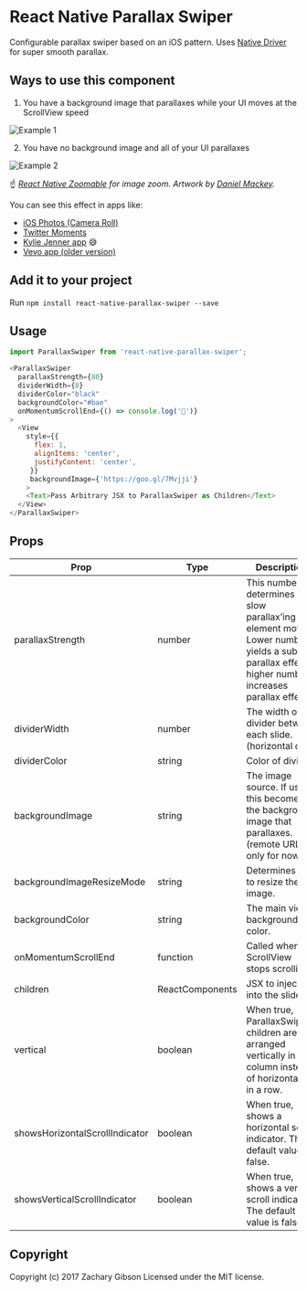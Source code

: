 # React Native Parallax Swiper
Configurable parallax swiper based on an iOS pattern. Uses [Native Driver](http://facebook.github.io/react-native/blog/2017/02/14/using-native-driver-for-animated.html) for super smooth parallax.

## Ways to use this component

1. You have a background image that parallaxes while your UI moves at the ScrollView speed

![Example 1](https://raw.githubusercontent.com/zachgibson/react-native-parallax-swiper/master/example-1.gif)

2. You have no background image and all of your UI parallaxes

![Example 2](https://raw.githubusercontent.com/zachgibson/react-native-parallax-swiper/master/example-2.gif)

☝️ *[React Native Zoomable](https://github.com/LeBlaaanc/react-native-zoomable) for image zoom.*
*Artwork by [Daniel Mackey](https://dribbble.com/danielmackeyart).*

You can see this effect in apps like:
- [iOS Photos (Camera Roll)](https://goo.gl/GY3bFQ)
- [Twitter Moments](https://goo.gl/CvzCQA)
- [Kylie Jenner app](https://goo.gl/yDB69S) 😅
- [Vevo app (older version)](https://goo.gl/FMSSeF)

## Add it to your project
Run ```npm install react-native-parallax-swiper --save```


## Usage
```javascript
import ParallaxSwiper from 'react-native-parallax-swiper';
```

```javascript
<ParallaxSwiper
  parallaxStrength={80}
  dividerWidth={8}
  dividerColor="black"
  backgroundColor="#bae"
  onMomentumScrollEnd={() => console.log('💩')}
>
  <View
    style={{
      flex: 1,
      alignItems: 'center',
      justifyContent: 'center',
     }}
     backgroundImage={'https://goo.gl/7Mvjji'}
    >
    <Text>Pass Arbitrary JSX to ParallaxSwiper as Children</Text>
  </View>
</ParallaxSwiper>
```

## Props
| Prop | Type | Description |
|-----------------|----------|--------------------------------------------------------------|
| parallaxStrength | number | This number determines how slow parallax’ing element moves. Lower number yields a subtler parallax effect, higher number increases parallax effect. |
| dividerWidth | number | The width of the divider between each slide. (horizontal only) |
| dividerColor | string | Color of divider. |
| backgroundImage | string | The image source. If used this becomes the background image that parallaxes. (remote URL only for now) |
| backgroundImageResizeMode | string | Determines how to resize the image. |
| backgroundColor | string | The main view’s background color. |
| onMomentumScrollEnd | function | Called when ScrollView stops scrolling. |
| children | ReactComponents | JSX to inject into the slide. |
| vertical | boolean | When true, ParallaxSwiper’s children are arranged vertically in a column instead of horizontally in a row. |
| showsHorizontalScrollIndicator | boolean | When true, shows a horizontal scroll indicator. The default value is false. |
| showsVerticalScrollIndicator | boolean | When true, shows a vertical scroll indicator. The default value is false. |

## Copyright
Copyright (c) 2017 Zachary Gibson Licensed under the MIT license.
